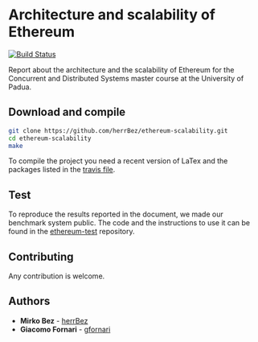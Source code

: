 # Architecture and scalability of Ethereum
 [![Build Status](https://travis-ci.com/herrBez/ethereum-scalability.svg?token=ZPdxDTY2TYyMx3jypkpu&branch=develop)](https://travis-ci.com/herrBez/ethereum-scalability)

Report about the architecture and the scalability of Ethereum for the Concurrent
and Distributed Systems master course at the University of Padua.

## Download and compile
```sh
git clone https://github.com/herrBez/ethereum-scalability.git
cd ethereum-scalability
make
```

To compile the project you need a recent version of LaTex and the packages
listed in the [travis file](.travis.yml).

## Test
To reproduce the results reported in the document, we made our benchmark system
public. The code and the instructions to use it can be found in the
[ethereum-test](https://github.com/gfornari/ethereum-test) repository.

## Contributing
Any contribution is welcome.

## Authors
* **Mirko Bez** - [herrBez](https://github.com/herrBez)
* **Giacomo Fornari** - [gfornari](https://github.com/gfornari)
